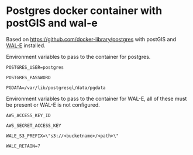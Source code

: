 # Postgres docker container with postGIS and wal-e

Based on https://github.com/docker-library/postgres with postGIS and [WAL-E](https://github.com/wal-e/wal-e) installed.

Environment variables to pass to the container for postgres.

`POSTGRES_USER=postgres`

`POSTGRES_PASSWORD`

`PGDATA=/var/lib/postgresql/data/pgdata`

Environment variables to pass to the container for WAL-E, all of these must be present or WAL-E is not configured.

`AWS_ACCESS_KEY_ID`

`AWS_SECRET_ACCESS_KEY`

`WALE_S3_PREFIX=\"s3://<bucketname>/<path>\"`

`WALE_RETAIN=7`
